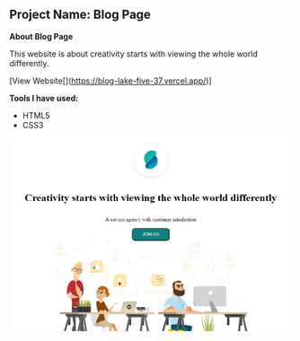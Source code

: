 ## **Project Name: Blog Page**

 **About Blog Page**

This website is about creativity starts with viewing the whole world differently.

[View Website[\](https://blog-lake-five-37.vercel.app/)]

**Tools I have used:**

- HTML5
- CSS3

![enter image description here](https://github.com/SRShahriar/Blog/blob/main/cover%20page.jpg?raw=true)
